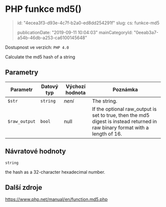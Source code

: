 PHP funkce md5()
================

> id: "4ecea3f3-d93e-4c7f-b2a0-ed8dd254291f"
> slug:
> 	cs: funkce-md5
>
> publicationDate: "2019-09-11 10:04:03"
> mainCategoryId: "0eeab3a7-a54b-46db-a253-ca6100145648"

Dostupnost ve verzích: `PHP 4.0`

Calculate the md5 hash of a string


Parametry
--------------

| Parametr | Datový typ | Výchozí hodnota | Poznámka |
|-----|-----|-----|-----|
| `$str` | `string` | *není* | The string. |
| `$raw_output` | `bool` | null | If the optional raw_output is set to true, then the md5 digest is instead returned in raw binary format with a length of 16. |


Návratové hodnoty
----------------

`string`

the hash as a 32-character hexadecimal number.

Další zdroje
------------

https://www.php.net/manual/en/function.md5.php
